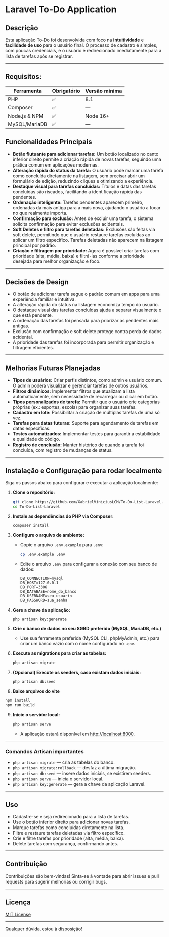 # Laravel To-Do Application

## Descrição

Esta aplicação To-Do foi desenvolvida com foco na **intuitividade** e **facilidade de uso** para o usuário final. O processo de cadastro é simples, com poucas credenciais, e o usuário é redirecionado imediatamente para a lista de tarefas após se registrar.

---

## Requisitos:

| Ferramenta    | Obrigatório | Versão mínima |
| ------------- | ----------- | ------------- |
| PHP           | ✅           | 8.1           |
| Composer      | ✅           | —             |
| Node.js & NPM | ✅           | Node 16+      |
| MySQL/MariaDB | ✅           | —             |

## Funcionalidades Principais

- **Botão flutuante para adicionar tarefas:** Um botão localizado no canto inferior direito permite a criação rápida de novas tarefas, seguindo uma prática comum em aplicações modernas.
- **Alteração rápida do status da tarefa:** O usuário pode marcar uma tarefa como concluída diretamente na listagem, sem precisar abrir um formulário de edição, reduzindo cliques e otimizando a experiência.
- **Destaque visual para tarefas concluídas:** Títulos e datas das tarefas concluídas são riscados, facilitando a identificação rápida das pendentes.
- **Ordenação inteligente:** Tarefas pendentes aparecem primeiro, ordenadas da mais antiga para a mais nova, ajudando o usuário a focar no que realmente importa.
- **Confirmação para exclusão:** Antes de excluir uma tarefa, o sistema solicita confirmação para evitar exclusões acidentais.
- **Soft Deletes e filtro para tarefas deletadas:** Exclusões são feitas via soft delete, permitindo que o usuário restaure tarefas excluídas ao aplicar um filtro específico. Tarefas deletadas não aparecem na listagem principal por padrão.
- **Criação e filtragem por prioridade:** Agora é possível criar tarefas com prioridade (alta, média, baixa) e filtrá-las conforme a prioridade desejada para melhor organização e foco.

---

## Decisões de Design

- O botão de adicionar tarefa segue o padrão comum em apps para uma experiência familiar e intuitiva.
- A alteração rápida do status na listagem economiza tempo do usuário.
- O destaque visual das tarefas concluídas ajuda a separar visualmente o que está pendente.
- A ordenação das tarefas foi pensada para priorizar as pendentes mais antigas.
- Exclusão com confirmação e soft delete protege contra perda de dados acidental.
- A prioridade das tarefas foi incorporada para permitir organização e filtragem eficientes.

---

## Melhorias Futuras Planejadas

- **Tipos de usuários:** Criar perfis distintos, como admin e usuário comum. O admin poderá visualizar e gerenciar tarefas de outros usuários.
- **Filtros dinâmicos:** Implementar filtros que atualizam a lista automaticamente, sem necessidade de recarregar ou clicar em botão.
- **Tipos personalizados de tarefa:** Permitir que o usuário crie categorias próprias (ex.: esportes, escola) para organizar suas tarefas.
- **Cadastro em lote:** Possibilitar a criação de múltiplas tarefas de uma só vez.
- **Tarefas para datas futuras:** Suporte para agendamento de tarefas em datas específicas.
- **Testes automatizados:** Implementar testes para garantir a estabilidade e qualidade do código.
- **Registro de conclusão:** Manter histórico de quando a tarefa foi concluída, com registro de mudanças de status.

---

## Instalação e Configuração para rodar localmente

Siga os passos abaixo para configurar e executar a aplicação localmente:

1. **Clone o repositório:**
   ```bash
   git clone https://github.com/GabrielViniciusLCM/To-Do-List-Laravel.git
   cd To-Do-List-Laravel

2. **Instale as dependências do PHP via Composer:**

   ```bash
   composer install
   ```

3. **Configure o arquivo de ambiente:**

   * Copie o arquivo `.env.example` para `.env`:

     ```bash
     cp .env.example .env
     ```
   * Edite o arquivo `.env` para configurar a conexão com seu banco de dados:

     ```
     DB_CONNECTION=mysql
     DB_HOST=127.0.0.1
     DB_PORT=3306
     DB_DATABASE=nome_do_banco
     DB_USERNAME=seu_usuario
     DB_PASSWORD=sua_senha
     ```

4. **Gere a chave da aplicação:**

   ```bash
   php artisan key:generate
   ```

5. **Crie o banco de dados no seu SGBD preferido (MySQL, MariaDB, etc.)**

   * Use sua ferramenta preferida (MySQL CLI, phpMyAdmin, etc.) para criar um banco vazio com o nome configurado no `.env`.

6. **Execute as migrations para criar as tabelas:**

   ```bash
   php artisan migrate
   ```

7. **(Opcional) Execute os seeders, caso existam dados iniciais:**

   ```bash
   php artisan db:seed
   ```

8. **Baixe arquivos do vite**

```bash
npm install
npm run build
```

9. **Inicie o servidor local:**

   ```bash
   php artisan serve
   ```

   * A aplicação estará disponível em [http://localhost:8000](http://localhost:8000).

---

### Comandos Artisan importantes

* `php artisan migrate` — cria as tabelas do banco.
* `php artisan migrate:rollback` — desfaz a última migração.
* `php artisan db:seed` — insere dados iniciais, se existirem seeders.
* `php artisan serve` — inicia o servidor local.
* `php artisan key:generate` — gera a chave da aplicação Laravel.

---

## Uso

* Cadastre-se e seja redirecionado para a lista de tarefas.
* Use o botão inferior direito para adicionar novas tarefas.
* Marque tarefas como concluídas diretamente na lista.
* Filtre e restaure tarefas deletadas via filtro específico.
* Crie e filtre tarefas por prioridade (alta, média, baixa).
* Delete tarefas com segurança, confirmando antes.

---

## Contribuição

Contribuições são bem-vindas! Sinta-se à vontade para abrir issues e pull requests para sugerir melhorias ou corrigir bugs.

---

## Licença

[MIT License](LICENSE)

---

Qualquer dúvida, estou à disposição!

